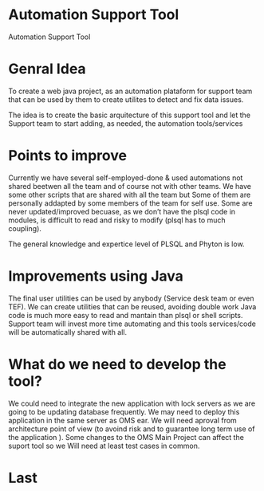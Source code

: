 # Automation Support Tool
Automation Support Tool

# Genral Idea
To create a web java project, as an automation plataform for support team that can be used by them to create utilites to detect and fix data issues.

The idea is to create the basic arquitecture of this support tool and let the Support team to start adding, as needed, the automation tools/services

# Points to improve
Currently we have several self-employed-done & used automations not shared beetwen all the team and of course not with other teams.
We have some other scripts that are shared with all the team but
  Some of them are personally addapted by some members of the team for self use.
  Some are never updated/improved becuase, as we don’t have the plsql code in modules, is difficult to read and risky to modify (plsql has   to much coupling).
  
The general knowledge and expertice level of PLSQL and Phyton is  low.

# Improvements using Java
The final user utilities can be used by anybody (Service desk team or even TEF).
We can create utilities that can be reused, avoiding double work
Java code is much more easy to read and mantain than plsql or shell scripts.
Support team will invest more time automating and this tools services/code will be automatically shared with all.

# What do we need to develop the tool?
We could need to integrate the new application with lock servers as we are going to be updating database frequently.
We may need to deploy this application in the same server as OMS ear.
We will need aproval from architecture point of view (to avoind risk and to guarantee long term use of the application ).
Some changes to the OMS Main Project can affect the suport tool so we Will need at least test cases in common.

# Last

